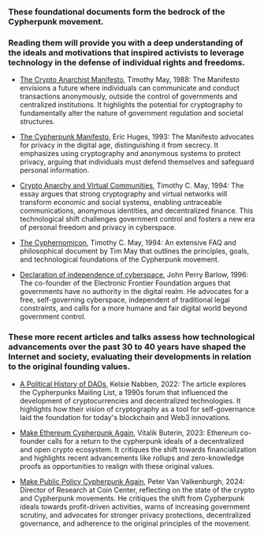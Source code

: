 ### These foundational documents form the bedrock of the Cypherpunk movement. 
### Reading them will provide you with a deep understanding of the ideals and motivations that inspired activists to leverage technology in the defense of individual rights and freedoms.

- [The Crypto Anarchist Manifesto](https://nakamotoinstitute.org/library/crypto-anarchist-manifesto/), Timothy May, 1988:  The Manifesto envisions a future where individuals can communicate and conduct transactions anonymously, outside the control of governments and centralized institutions. It highlights the potential for cryptography to fundamentally alter the nature of government regulation and societal structures.

- [The Cypherpunk Manifesto](https://www.activism.net/cypherpunk/manifesto.html), Eric Huges, 1993: The Manifesto advocates for privacy in the digital age, distinguishing it from secrecy. It emphasizes using cryptography and anonymous systems to protect privacy, arguing that individuals must defend themselves and safeguard personal information.

- [Crypto Anarchy and Virtual Communities](https://nakamotoinstitute.org/library/virtual-communities/), Timothy C. May, 1994: The essay argues that strong cryptography and virtual networks will transform economic and social systems, enabling untraceable communications, anonymous identities, and decentralized finance. This technological shift challenges government control and fosters a new era of personal freedom and privacy in cyberspace. 

- [The Cyphernomicon](https://hackmd.io/@jmsjsph/TheCyphernomicon), Timothy C. May, 1994: An extensive FAQ and philosophical document by Tim May that outlines the principles, goals, and technological foundations of the Cypherpunk movement.

- [Declaration of independence of cyberspace](https://www.eff.org/it/cyberspace-independence), John Perry Barlow, 1996: The co-founder of the Electronic Frontier Foundation argues that governments have no authority in the digital realm. He advocates for a free, self-governing cyberspace, independent of traditional legal constraints, and calls for a more humane and fair digital world beyond government control. 


### These more recent articles and talks assess how technological advancements over the past 30 to 40 years have shaped the Internet and society, evaluating their developments in relation to the original founding values.

- [A Political History of DAOs](https://www.fwb.help/editorial/cypherpunks-to-social-daos), Kelsie Nabben, 2022: The article explores the Cypherpunks Mailing List, a 1990s forum that influenced the development of cryptocurrencies and decentralized technologies. It highlights how their vision of cryptography as a tool for self-governance laid the foundation for today's blockchain and Web3 innovations. 

- [Make Ethereum Cypherpunk Again](https://vitalik.eth.limo/general/2023/12/28/cypherpunk.html), Vitalik Buterin, 2023: Ethereum co-founder calls for a return to the cypherpunk ideals of a decentralized and open crypto ecosystem. It critiques the shift towards financialization and highlights recent advancements like rollups and zero-knowledge proofs as opportunities to realign with these original values.  

- [Make Public Policy Cypherpunk Again](https://www.youtube.com/watch?v=Q2KfNDqj9Vo), Peter Van Valkenburgh, 2024: Director of Research at Coin Center, reflecting on the state of the crypto and Cypherpunk movements. He critiques the shift from Cypherpunk ideals towards profit-driven activities, warns of increasing government scrutiny, and advocates for stronger privacy protections, decentralized governance, and adherence to the original principles of the movement.

